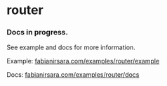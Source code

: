 # router

### Docs in progress.
See example and docs for more information.


Example: <a href="http://fabianirsara.com/examples/router/example">fabianirsara.com/examples/router/example</a>

Docs: <a href="http://fabianirsara.com/examples/router/docs">fabianirsara.com/examples/router/docs</a>